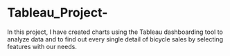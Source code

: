 # Tableau_Project-
In this project, I have created charts using the Tableau dashboarding tool to analyze data and to find out every single detail of bicycle sales by selecting features with our needs.
